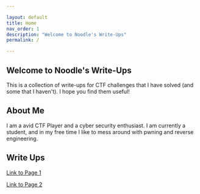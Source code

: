 ```yaml
---

layout: default
title: Home
nav_order: 1
description: "Welcome to Noodle's Write-Ups"
permalink: /

---
```



## Welcome to Noodle's Write-Ups

This is a collection of write-ups for CTF challenges that I have solved (and some that I haven't). I hope you find them useful!

## About Me

I am a avid CTF Player and a cyber security enthusiast. I am currently a student, and in my free time I like to mess around with pwning and reverse engineering.

## Write Ups

[Link to Page 1](page1.html)

[Link to Page 2](page2.html)
